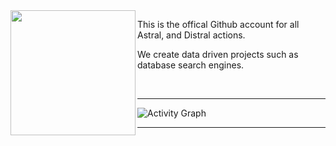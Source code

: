 <img align="left" style="width: 200px;" src="https://logos-download.com/wp-content/uploads/2016/09/GitHub_logo.png">

<p>This is the offical Github account for all Astral, and Distral actions.</p>
<p>We create data driven projects such as database search engines.</p>
<br>
<hr>
<img alt="Activity Graph" src="https://activity-graph.herokuapp.com/graph?username=AstralOfficial&bg_color=0D1117&color=b4b4b4&line=F85D7F&point=b4b4b4&hide_border=true" />
</p>
<hr>
<br><br>
